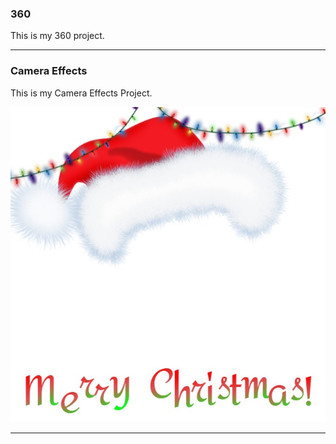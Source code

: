 ### 360

This is my 360 project.

<script src="//360.vizor.io/scripts/embed.js" data-vizorurl="https://360.vizor.io/embed/v/lrn" ></script>

***

### Camera Effects

This is my Camera Effects Project.

![picture_title](https://github.com/edenking0/edenking0.github.io/blob/master/untitled.jpg?raw=true "Optional Title")


***
